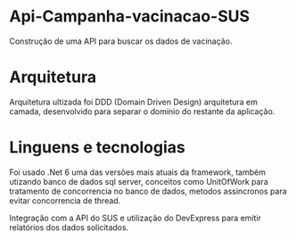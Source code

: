 # Api-Campanha-vacinacao-SUS
Construção de uma API para buscar os dados de vacinação.

# Arquitetura

Arquitetura ultizada foi DDD (Domain Driven Design) arquitetura em camada, desenvolvido para separar
o domínio do restante da aplicação.

# Linguens e tecnologias

Foi usado .Net 6 uma das versões mais atuais da framework, também utizando banco de dados sql server,
conceitos como UnitOfWork para tratamento de concorrencia no banco de dados, metodos assincronos 
para evitar concorrencia de thread. 

Integração com a API do SUS e utilização do DevExpress para emitir relatórios dos dados solicitados.
